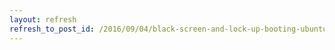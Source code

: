 ```yaml
---
layout: refresh
refresh_to_post_id: /2016/09/04/black-screen-and-lock-up-booting-ubuntu-16-04-xenial-xerus
---
```

